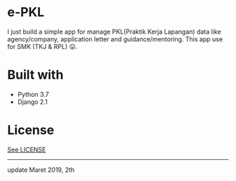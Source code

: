 # e-PKL
I just build a simple app for manage PKL(Praktik Kerja Lapangan) data like agency/company, application letter and guidance/mentoring. This app use for SMK (TKJ & RPL) 😛.

# Built with
* Python 3.7
* Django 2.1

# License
[See LICENSE](https://github.com/HilmiZul/epkl3/blob/master/LICENSE)

---
update Maret 2019, 2th
